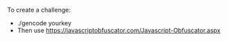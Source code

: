 To create a challenge:
* ./gencode yourkey
* Then use https://javascriptobfuscator.com/Javascript-Obfuscator.aspx
